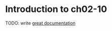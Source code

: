 # Introduction to ch02-10

TODO: write [great documentation](http://jacobian.org/writing/what-to-write/)
